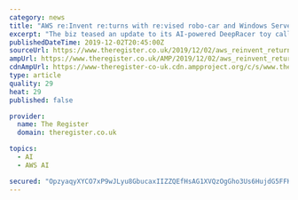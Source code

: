 ```yaml
---
category: news
title: "AWS re:Invent re:turns with re:vised robo-car and Windows Server 2008 re:vitalization plan"
excerpt: "The biz teased an update to its AI-powered DeepRacer toy called DeepRacer Evo. The addition of the extra word \"Evo\" heralds the addition of a stereo camera and a Light Detection and Ranging (LIDAR) sensor. These sensors can be used to integrate obstacle ..."
publishedDateTime: 2019-12-02T20:45:00Z
sourceUrl: https://www.theregister.co.uk/2019/12/02/aws_reinvent_returns/
ampUrl: https://www.theregister.co.uk/AMP/2019/12/02/aws_reinvent_returns/
cdnAmpUrl: https://www-theregister-co-uk.cdn.ampproject.org/c/s/www.theregister.co.uk/AMP/2019/12/02/aws_reinvent_returns/
type: article
quality: 29
heat: 29
published: false

provider:
  name: The Register
  domain: theregister.co.uk

topics:
  - AI
  - AWS AI

secured: "OpzyaqyXYCO7xP9wJLyu8GbucaxIIZZQEfHsAG1XVQzOgGho3Us6HujdG5FFKy1M+T/9dvtBYVB2gVglcfyGzLsb02IuvXlWEjO3M8jnYty2cXQUzYQ5BWjPCXPTENTiS7q+2bghEcRZjfR6zQ5IHYMYjq1dvapcftOEkJI11eVPhDbUEUiZh4Oo0zxKJYeS0DLvrjEsV3kSAbI854A/O/gBHCkxWXAX7IYPx0S56iWZcDmrxL6HUmx+FeOhFCloybypt62/XiNjQONVmxdgww==;YCn2jAPicHTdCCYbcVo7tA=="
---
```


